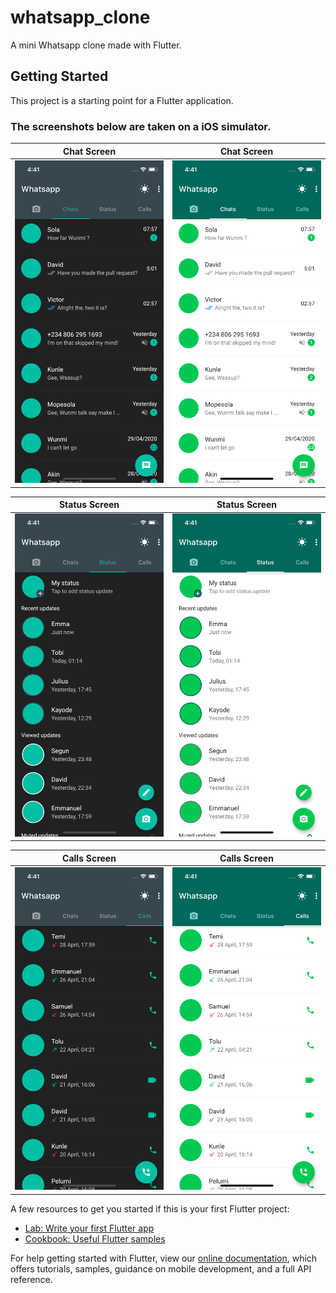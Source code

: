 # whatsapp_clone

A  mini Whatsapp clone made with Flutter.

## Getting Started

This project is a starting point for a Flutter application.


### The screenshots below are taken on a iOS simulator.

| Chat Screen                                           | Chat Screen                                         |
| ------------------------------------------- | ----------------------------------------- |
| <img src="screenshots/chats_dark.png" width="400"> | <img src="screenshots/chats_light.png" width="400"> |


| Status Screen                                         | Status Screen                                         |
| ----------------------------------------- | ----------------------------------------- |
| <img src="screenshots/status_dark.png" width="400"> | <img src="screenshots/status_light.png" width="400"> |


| Calls Screen                                         | Calls Screen                                         |
| ----------------------------------------- | ----------------------------------------- |
| <img src="screenshots/calls_dark.png" width="400"> | <img src="screenshots/calls_light.png" width="400"> |


A few resources to get you started if this is your first Flutter project:

- [Lab: Write your first Flutter app](https://flutter.dev/docs/get-started/codelab)
- [Cookbook: Useful Flutter samples](https://flutter.dev/docs/cookbook)

For help getting started with Flutter, view our
[online documentation](https://flutter.dev/docs), which offers tutorials,
samples, guidance on mobile development, and a full API reference.

